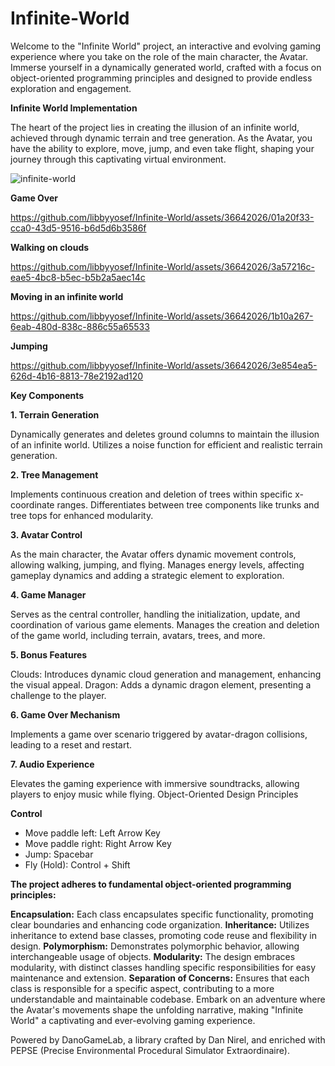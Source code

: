 # Infinite-World
Welcome to the "Infinite World" project, an interactive and evolving gaming experience where you take on the role of the main character, the Avatar. Immerse yourself in a dynamically generated world, crafted with a focus on object-oriented programming principles and designed to provide endless exploration and engagement.

**Infinite World Implementation**

The heart of the project lies in creating the illusion of an infinite world, achieved through dynamic terrain and tree generation. As the Avatar, you have the ability to explore, move, jump, and even take flight, shaping your journey through this captivating virtual environment.

![infinite-world](https://github.com/libbyyosef/Infinite-World/assets/36642026/299ecc51-6910-4b17-af37-7f13ef946136)

**Game Over**

https://github.com/libbyyosef/Infinite-World/assets/36642026/01a20f33-cca0-43d5-9516-b6d5d6b3586f

**Walking on clouds**

https://github.com/libbyyosef/Infinite-World/assets/36642026/3a57216c-eae5-4bc8-b5ec-b5b2a5aec14c

**Moving in an infinite world**

https://github.com/libbyyosef/Infinite-World/assets/36642026/1b10a267-6eab-480d-838c-886c55a65533

**Jumping**

https://github.com/libbyyosef/Infinite-World/assets/36642026/3e854ea5-626d-4b16-8813-78e2192ad120


**Key Components**

**1. Terrain Generation**

Dynamically generates and deletes ground columns to maintain the illusion of an infinite world.
Utilizes a noise function for efficient and realistic terrain generation.

**2. Tree Management**

Implements continuous creation and deletion of trees within specific x-coordinate ranges.
Differentiates between tree components like trunks and tree tops for enhanced modularity.

**3. Avatar Control**

As the main character, the Avatar offers dynamic movement controls, allowing walking, jumping, and flying.
Manages energy levels, affecting gameplay dynamics and adding a strategic element to exploration.

**4. Game Manager**

Serves as the central controller, handling the initialization, update, and coordination of various game elements.
Manages the creation and deletion of the game world, including terrain, avatars, trees, and more.

**5. Bonus Features**

Clouds: Introduces dynamic cloud generation and management, enhancing the visual appeal.
Dragon: Adds a dynamic dragon element, presenting a challenge to the player.

**6. Game Over Mechanism**

Implements a game over scenario triggered by avatar-dragon collisions, leading to a reset and restart.

**7. Audio Experience**

Elevates the gaming experience with immersive soundtracks, allowing players to enjoy music while flying.
Object-Oriented Design Principles

**Control**

- Move paddle left: Left Arrow Key
- Move paddle right: Right Arrow Key
- Jump: Spacebar
- Fly (Hold): Control + Shift

**The project adheres to fundamental object-oriented programming principles:**

**Encapsulation:** Each class encapsulates specific functionality, promoting clear boundaries and enhancing code organization.
**Inheritance:** Utilizes inheritance to extend base classes, promoting code reuse and flexibility in design.
**Polymorphism:** Demonstrates polymorphic behavior, allowing interchangeable usage of objects.
**Modularity:** The design embraces modularity, with distinct classes handling specific responsibilities for easy maintenance and extension.
**Separation of Concerns:** Ensures that each class is responsible for a specific aspect, contributing to a more understandable and maintainable codebase.
Embark on an adventure where the Avatar's movements shape the unfolding narrative, making "Infinite World" a captivating and ever-evolving gaming experience.


Powered by DanoGameLab, a library crafted by Dan Nirel, and enriched with PEPSE (Precise Environmental Procedural Simulator Extraordinaire).






